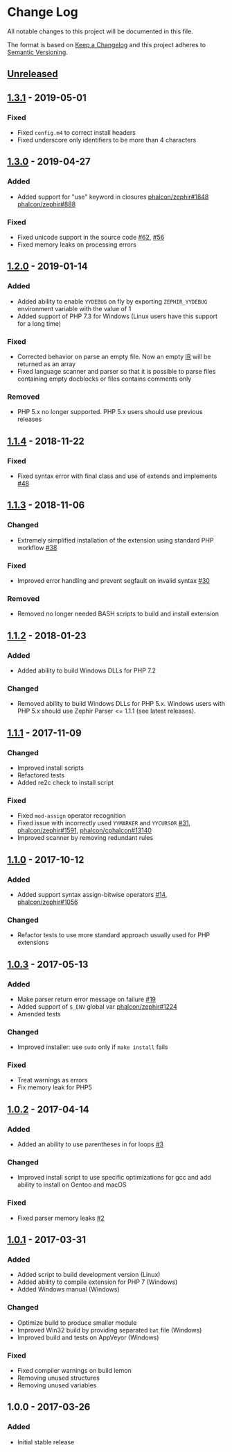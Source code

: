 # Change Log
All notable changes to this project will be documented in this file.

The format is based on [Keep a Changelog](http://keepachangelog.com/)
and this project adheres to [Semantic Versioning](http://semver.org/).

## [Unreleased]
## [1.3.1] - 2019-05-01
### Fixed
- Fixed `config.m4` to correct install headers
- Fixed underscore only identifiers to be more than 4 characters

## [1.3.0] - 2019-04-27
### Added
- Added support for "use" keyword in closures
  [phalcon/zephir#1848](https://github.com/phalcon/zephir/issues/1848)
  [phalcon/zephir#888](https://github.com/phalcon/zephir/issues/888)

### Fixed
- Fixed unicode support in the source code
  [#62](https://github.com/phalcon/php-zephir-parser/issues/62),
  [#56](https://github.com/phalcon/php-zephir-parser/issues/56)
- Fixed memory leaks on processing errors

## [1.2.0] - 2019-01-14
### Added
- Added ability to enable `YYDEBUG` on fly by exporting `ZEPHIR_YYDEBUG`
  environment variable with the value of 1
- Added support of PHP 7.3 for Windows (Linux users have this support for a long time)

### Fixed
- Corrected behavior on parse an empty file. Now an empty
  [IR](https://en.wikipedia.org/wiki/Intermediate_representation)
  will be returned as an array
- Fixed language scanner and parser so that it is possible to parse files
  containing empty docblocks or files contains comments only

### Removed
- PHP 5.x no longer supported. PHP 5.x users should use previous releases

## [1.1.4] - 2018-11-22
### Fixed
- Fixed syntax error with final class and use of extends and implements
  [#48](https://github.com/phalcon/php-zephir-parser/issues/48)

## [1.1.3] - 2018-11-06
### Changed
- Extremely simplified installation of the extension using standard PHP workflow
  [#38](https://github.com/phalcon/php-zephir-parser/issues/38)

### Fixed
- Improved error handling and prevent segfault on invalid syntax
  [#30](https://github.com/phalcon/php-zephir-parser/issues/30)

### Removed
- Removed no longer needed BASH scripts to build and install extension

## [1.1.2] - 2018-01-23
### Added
- Added ability to build Windows DLLs for PHP 7.2

### Changed
- Removed ability to build Windows DLLs for PHP 5.x.
  Windows users with PHP 5.x should use Zephir Parser <= 1.1.1 (see latest releases).

## [1.1.1] - 2017-11-09
### Changed
- Improved install scripts
- Refactored tests
- Added re2c check to install script

### Fixed
- Fixed `mod-assign` operator recognition
- Fixed issue with incorrectly used `YYMARKER` and `YYCURSOR`
  [#31](https://github.com/phalcon/php-zephir-parser/issues/31),
  [phalcon/zephir#1591](https://github.com/phalcon/zephir/issues/1591),
  [phalcon/cphalcon#13140](https://github.com/phalcon/cphalcon/issues/13140)
- Improved scanner by removing redundant rules

## [1.1.0] - 2017-10-12
### Added
- Added support syntax assign-bitwise operators
  [#14](https://github.com/phalcon/php-zephir-parser/issues/14),
  [phalcon/zephir#1056](https://github.com/phalcon/zephir/issues/1056)

### Changed
- Refactor tests to use more standard approach usually used for PHP extensions

## [1.0.3] - 2017-05-13
### Added
- Make parser return error message on failure [#19](https://github.com/phalcon/php-zephir-parser/issues/19)
- Added support of `$_ENV` global var [phalcon/zephir#1224](https://github.com/phalcon/zephir/issues/1224)
- Amended tests

### Changed
- Improved installer: use `sudo` only if `make install` fails

### Fixed
- Treat warnings as errors
- Fix memory leak for PHP5

## [1.0.2] - 2017-04-14
### Added
- Added an ability to use parentheses in for loops [#3](https://github.com/phalcon/php-zephir-parser/issues/3)

### Changed
- Improved install script to use specific optimizations for gcc and add ability to install on Gentoo and macOS

### Fixed
- Fixed parser memory leaks [#2](https://github.com/phalcon/php-zephir-parser/issues/2)

## [1.0.1] - 2017-03-31
### Added
- Added script to build development version (Linux)
- Added ability to compile extension for PHP 7 (Windows)
- Added Windows manual (Windows)

### Changed
- Optimize build to produce smaller module
- Improved Win32 build by providing separated `bat` file (Windows)
- Improved build and tests on AppVeyor (Windows)

### Fixed
- Fixed compiler warnings on build lemon
- Removing unused structures
- Removing unused variables

## 1.0.0 - 2017-03-26
### Added
 - Initial stable release

[Unreleased]: https://github.com/phalcon/php-zephir-parser/compare/v1.3.1...HEAD
[1.3.1]: https://github.com/phalcon/php-zephir-parser/compare/v1.3.0...v1.3.1
[1.3.0]: https://github.com/phalcon/php-zephir-parser/compare/v1.2.0...v1.3.0
[1.2.0]: https://github.com/phalcon/php-zephir-parser/compare/v1.1.4...v1.2.0
[1.1.4]: https://github.com/phalcon/php-zephir-parser/compare/v1.1.3...v1.1.4
[1.1.3]: https://github.com/phalcon/php-zephir-parser/compare/v1.1.2...v1.1.3
[1.1.2]: https://github.com/phalcon/php-zephir-parser/compare/v1.1.1...v1.1.2
[1.1.1]: https://github.com/phalcon/php-zephir-parser/compare/v1.1.0...v1.1.1
[1.1.0]: https://github.com/phalcon/php-zephir-parser/compare/v1.0.3...v1.1.0
[1.0.3]: https://github.com/phalcon/php-zephir-parser/compare/v1.0.2...v1.0.3
[1.0.2]: https://github.com/phalcon/php-zephir-parser/compare/v1.0.1...v1.0.2
[1.0.1]: https://github.com/phalcon/php-zephir-parser/compare/v1.0.0...v1.0.1
